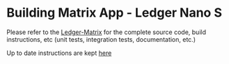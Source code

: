 # Building Matrix App - Ledger Nano S

Please refer to the [Ledger-Matrix](https://github.com/zondax/ledger-matrix) for the complete source code, build instructions, etc (unit tests, integration tests, documentation, etc.)

Up to date instructions are kept [here](https://github.com/zondax/ledger-matrix/blob/master/docs/BUILD.md)
